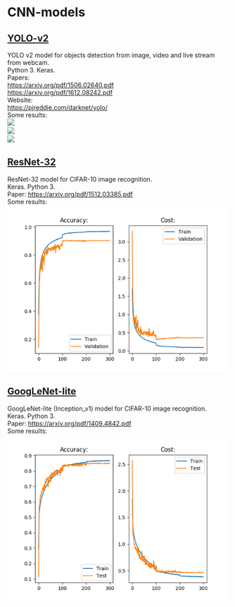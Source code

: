 # CNN-models


## [YOLO-v2](/yolo-v2)

YOLO v2 model for objects detection from image, video and live stream from webcam. <br />
Python 3. Keras. <br />
Papers: <br />
    https://arxiv.org/pdf/1506.02640.pdf <br />
    https://arxiv.org/pdf/1612.08242.pdf <br />
Website: <br />
    https://pjreddie.com/darknet/yolo/ <br />
Some results: <br />
![](/yolo-v2/gifs/gif_1.gif) <br />
![](/yolo-v2/gifs/gif_2.gif) <br />
![](/yolo-v2/gifs/gif_3.gif) <br />


## [ResNet-32](/resnet-32)

ResNet-32 model for CIFAR-10 image recognition. <br />
Keras. Python 3. <br />
Paper: https://arxiv.org/pdf/1512.03385.pdf <br />
Some results: <br />
![](/resnet-32/ResNet-32_epochs_300_small.png) <br />


## [GoogLeNet-lite](/googlenet-lite)
GoogLeNet-lite (Inception_v1) model for CIFAR-10 image recognition. <br />
Keras. Python 3. <br />
Paper: https://arxiv.org/pdf/1409.4842.pdf <br />
Some results: <br />
![](/googlenet-lite/GoogLeNet_epochs_300_small.png) <br />

